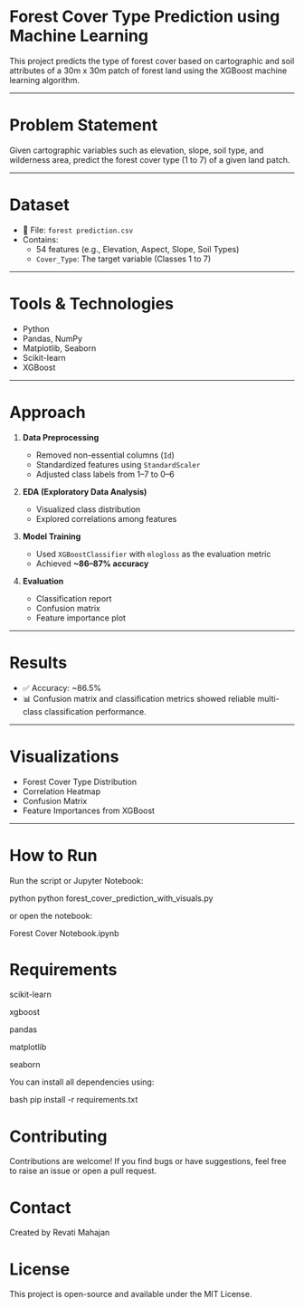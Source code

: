  # Forest Cover Type Prediction using Machine Learning

This project predicts the type of forest cover based on cartographic and soil attributes of a 30m x 30m patch of forest land using the XGBoost machine learning algorithm.

---

# Problem Statement

Given cartographic variables such as elevation, slope, soil type, and wilderness area, predict the forest cover type (1 to 7) of a given land patch.

---

#  Dataset

- 📄 File: `forest prediction.csv`
- Contains:
  - 54 features (e.g., Elevation, Aspect, Slope, Soil Types)
  - `Cover_Type`: The target variable (Classes 1 to 7)

---

#  Tools & Technologies

- Python
- Pandas, NumPy
- Matplotlib, Seaborn
- Scikit-learn
- XGBoost

---

#  Approach

1. **Data Preprocessing**
   - Removed non-essential columns (`Id`)
   - Standardized features using `StandardScaler`
   - Adjusted class labels from 1–7 to 0–6

2. **EDA (Exploratory Data Analysis)**
   - Visualized class distribution
   - Explored correlations among features

3. **Model Training**
   - Used `XGBoostClassifier` with `mlogloss` as the evaluation metric
   - Achieved **~86–87% accuracy**

4. **Evaluation**
   - Classification report
   - Confusion matrix
   - Feature importance plot

---

#  Results

- ✅ Accuracy: ~86.5%
- 📊 Confusion matrix and classification metrics showed reliable multi-class classification performance.

---

#  Visualizations

- Forest Cover Type Distribution
- Correlation Heatmap
- Confusion Matrix
- Feature Importances from XGBoost

---

# How to Run

Run the script or Jupyter Notebook:

python python forest_cover_prediction_with_visuals.py

or open the notebook:

Forest Cover Notebook.ipynb

# Requirements

scikit-learn

xgboost

pandas

matplotlib

seaborn

You can install all dependencies using:

bash pip install -r requirements.txt

# Contributing

Contributions are welcome! If you find bugs or have suggestions, feel free to raise an issue or open a pull request.

# Contact

Created by Revati Mahajan

# License

This project is open-source and available under the MIT License.
